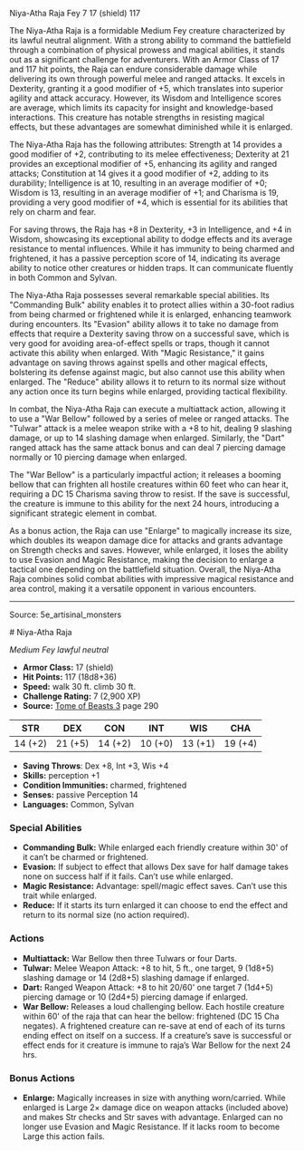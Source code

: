 <MonsterName/>Niya-Atha Raja</MonsterName>
<CreatureType/>Fey</CreatureType>
<CR/>7</CR>
<AC/>17 (shield)</AC>
<HP/>117</HP>
<summary>The Niya-Atha Raja is a formidable Medium Fey creature characterized by its lawful neutral alignment. With a strong ability to command the battlefield through a combination of physical prowess and magical abilities, it stands out as a significant challenge for adventurers. With an Armor Class of 17 and 117 hit points, the Raja can endure considerable damage while delivering its own through powerful melee and ranged attacks. It excels in Dexterity, granting it a good modifier of +5, which translates into superior agility and attack accuracy. However, its Wisdom and Intelligence scores are average, which limits its capacity for insight and knowledge-based interactions. This creature has notable strengths in resisting magical effects, but these advantages are somewhat diminished while it is enlarged.</summary>

<detail>

The Niya-Atha Raja has the following attributes: Strength at 14 provides a good modifier of +2, contributing to its melee effectiveness; Dexterity at 21 provides an exceptional modifier of +5, enhancing its agility and ranged attacks; Constitution at 14 gives it a good modifier of +2, adding to its durability; Intelligence is at 10, resulting in an average modifier of +0; Wisdom is 13, resulting in an average modifier of +1; and Charisma is 19, providing a very good modifier of +4, which is essential for its abilities that rely on charm and fear.

For saving throws, the Raja has +8 in Dexterity, +3 in Intelligence, and +4 in Wisdom, showcasing its exceptional ability to dodge effects and its average resistance to mental influences. While it has immunity to being charmed and frightened, it has a passive perception score of 14, indicating its average ability to notice other creatures or hidden traps. It can communicate fluently in both Common and Sylvan.

The Niya-Atha Raja possesses several remarkable special abilities. Its "Commanding Bulk" ability enables it to protect allies within a 30-foot radius from being charmed or frightened while it is enlarged, enhancing teamwork during encounters. Its "Evasion" ability allows it to take no damage from effects that require a Dexterity saving throw on a successful save, which is very good for avoiding area-of-effect spells or traps, though it cannot activate this ability when enlarged. With "Magic Resistance," it gains advantage on saving throws against spells and other magical effects, bolstering its defense against magic, but also cannot use this ability when enlarged. The "Reduce" ability allows it to return to its normal size without any action once its turn begins while enlarged, providing tactical flexibility.

In combat, the Niya-Atha Raja can execute a multiattack action, allowing it to use a "War Bellow" followed by a series of melee or ranged attacks. The "Tulwar" attack is a melee weapon strike with a +8 to hit, dealing 9 slashing damage, or up to 14 slashing damage when enlarged. Similarly, the "Dart" ranged attack has the same attack bonus and can deal 7 piercing damage normally or 10 piercing damage when enlarged. 

The "War Bellow" is a particularly impactful action; it releases a booming bellow that can frighten all hostile creatures within 60 feet who can hear it, requiring a DC 15 Charisma saving throw to resist. If the save is successful, the creature is immune to this ability for the next 24 hours, introducing a significant strategic element in combat. 

As a bonus action, the Raja can use "Enlarge" to magically increase its size, which doubles its weapon damage dice for attacks and grants advantage on Strength checks and saves. However, while enlarged, it loses the ability to use Evasion and Magic Resistance, making the decision to enlarge a tactical one depending on the battlefield situation. Overall, the Niya-Atha Raja combines solid combat abilities with impressive magical resistance and area control, making it a versatile opponent in various encounters.</detail>



---

Source: 5e_artisinal_monsters

<statblock>
# Niya-Atha Raja

*Medium* *Fey* *lawful neutral*

- **Armor Class:** 17 (shield)
- **Hit Points:** 117 (18d8+36)
- **Speed:** walk 30 ft. climb 30 ft.
- **Challenge Rating:** 7 (2,900 XP)
- **Source:** [Tome of Beasts 3](https://koboldpress.com/kpstore/product/tome-of-beasts-3-for-5th-edition/) page 290

| STR | DEX | CON | INT | WIS | CHA |
| --- | --- | --- | --- | --- | --- |
| 14 (+2) | 21 (+5) | 14 (+2) | 10 (+0) | 13 (+1) | 19 (+4) |

- **Saving Throws**: Dex +8, Int +3, Wis +4
- **Skills:** perception +1
- **Condition Immunities:** charmed, frightened
- **Senses:** passive Perception 14
- **Languages:** Common, Sylvan

### Special Abilities

- **Commanding Bulk:** While enlarged each friendly creature within 30' of it can’t be charmed or frightened.
- **Evasion:** If subject to effect that allows Dex save for half damage takes none on success half if it fails. Can’t use while enlarged.
- **Magic Resistance:** Advantage: spell/magic effect saves. Can’t use this trait while enlarged.
- **Reduce:** If it starts its turn enlarged it can choose to end the effect and return to its normal size (no action required).

### Actions

- **Multiattack:** War Bellow then three Tulwars or four Darts.
- **Tulwar:** Melee Weapon Attack: +8 to hit, 5 ft., one target, 9 (1d8+5) slashing damage or 14 (2d8+5) slashing damage if enlarged.
- **Dart:** Ranged Weapon Attack: +8 to hit 20/60' one target 7 (1d4+5) piercing damage or 10 (2d4+5) piercing damage if enlarged.
- **War Bellow:** Releases a loud challenging bellow. Each hostile creature within 60' of the raja that can hear the bellow:  frightened (DC 15 Cha negates). A frightened creature can re-save at end of each of its turns ending effect on itself on a success. If a creature’s save is successful or effect ends for it creature is immune to raja’s War Bellow for the next 24 hrs.

### Bonus Actions

- **Enlarge:** Magically increases in size with anything worn/carried. While enlarged is Large 2× damage dice on weapon attacks (included above) and makes Str checks and Str saves with advantage. Enlarged can no longer use Evasion and Magic Resistance. If it lacks room to become Large this action fails.


</statblock>


